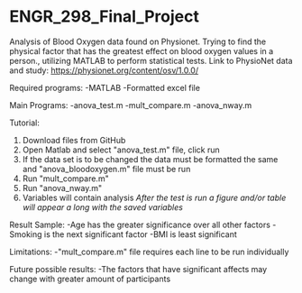 # ENGR_298_Final_Project
Analysis of Blood Oxygen data found on Physionet. Trying to find the physical factor that has the greatest effect on blood oxygen values in a person., utilizing MATLAB to perform statistical tests. Link to PhysioNet data and study: https://physionet.org/content/osv/1.0.0/

Required programs:
-MATLAB
-Formatted excel file

Main Programs:
-anova_test.m
-mult_compare.m
-anova_nway.m

Tutorial:
1. Download files from GitHub
2. Open Matlab and select "anova_test.m" file, click run
3. If the data set is to be changed the data must be formatted the same and "anova_bloodoxygen.m" file must be run
4. Run "mult_compare.m"
5. Run "anova_nway.m"
6. Variables will contain analysis
*After the test is run a figure and/or table will appear a long with the saved variables*

Result Sample:
-Age has the greater significance over all other factors
-Smoking is the next significant factor
-BMI is least significant

Limitations:
-"mult_compare.m" file requires each line to be run individually

Future possible results:
-The factors that have significant affects may change with greater amount of participants
